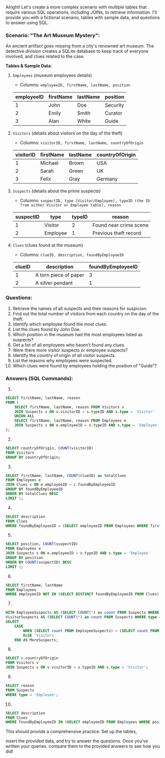 Alright! Let's create a more complex scenario with multiple tables that require various SQL operations, including JOINs, to retrieve information. I'll provide you with a fictional scenario, tables with sample data, and questions to answer using SQL.

### **Scenario: "The Art Museum Mystery"**:

An ancient artifact goes missing from a city's renowned art museum. The detective division creates a SQLite database to keep track of everyone involved, and clues related to the case.

**Tables & Sample Data**:

1. `Employees` (museum employees details)
    - Columns: `employeeID, firstName, lastName, position`

    | employeeID | firstName | lastName | position       |
    |------------|-----------|----------|----------------|
    | 1          | John      | Doe      | Security       |
    | 2          | Emily     | Smith    | Curator        |
    | 3          | Alan      | White    | Guide          |

2. `Visitors` (details about visitors on the day of the theft)
    - Columns: `visitorID, firstName, lastName, countryOfOrigin`

    | visitorID | firstName | lastName | countryOfOrigin |
    |-----------|-----------|----------|-----------------|
    | 1         | Michael   | Brown    | USA             |
    | 2         | Sarah     | Green    | UK              |
    | 3         | Felix     | Gray     | Germany         |

3. `Suspects` (details about the prime suspects)
    - Columns: `suspectID, type (Visitor/Employee), typeID (the ID from either Visitor or Employee table), reason`

    | suspectID | type     | typeID | reason                |
    |-----------|----------|--------|-----------------------|
    | 1         | Visitor  | 2      | Found near crime scene|
    | 2         | Employee | 1      | Previous theft record |

4. `Clues` (clues found at the museum)
    - Columns: `clueID, description, foundByEmployeeID`

    | clueID | description              | foundByEmployeeID |
    |--------|--------------------------|-------------------|
    | 1      | A torn piece of paper    | 3                 |
    | 2      | A silver pendant         | 1                 |

### **Questions**:

1. Retrieve the names of all suspects and their reasons for suspicion.
2. Find out the total number of visitors from each country on the day of the theft.
3. Identify which employee found the most clues.
4. List the clues found by John Doe.
5. Which position in the museum had the most employees listed as suspects?
6. Get a list of all employees who haven’t found any clues.
7. Were there more visitor suspects or employee suspects?
8. Identify the country of origin of all visitor suspects.
9. List the reasons why employees were suspected.
10. Which clues were found by employees holding the position of "Guide"?

### **Answers** (SQL Commands):

1. 
```sql
SELECT firstName, lastName, reason 
FROM (
    SELECT firstName, lastName, reason FROM Visitors v
    JOIN Suspects s ON v.visitorID = s.typeID AND s.type = 'Visitor'
    UNION ALL
    SELECT firstName, lastName, reason FROM Employees e
    JOIN Suspects s ON e.employeeID = s.typeID AND s.type = 'Employee'
);
```

2. 
```sql
SELECT countryOfOrigin, COUNT(visitorID) 
FROM Visitors 
GROUP BY countryOfOrigin;
```

3. 
```sql
SELECT firstName, lastName, COUNT(clueID) as totalClues 
FROM Employees e 
JOIN Clues c ON e.employeeID = c.foundByEmployeeID 
GROUP BY foundByEmployeeID 
ORDER BY totalClues DESC 
LIMIT 1;
```

4. 
```sql
SELECT description 
FROM Clues 
WHERE foundByEmployeeID = (SELECT employeeID FROM Employees WHERE firstName='John' AND lastName='Doe');
```

5. 
```sql
SELECT position, COUNT(suspectID) 
FROM Employees e 
JOIN Suspects s ON e.employeeID = s.typeID AND s.type = 'Employee' 
GROUP BY position 
ORDER BY COUNT(suspectID) DESC 
LIMIT 1;
```

6. 
```sql
SELECT firstName, lastName 
FROM Employees 
WHERE employeeID NOT IN (SELECT DISTINCT foundByEmployeeID FROM Clues);
```

7. 
```sql
WITH EmployeeSuspects AS (SELECT COUNT(*) as count FROM Suspects WHERE type = 'Employee'),
VisitorSuspects AS (SELECT COUNT(*) as count FROM Suspects WHERE type = 'Visitor')
SELECT 
    CASE 
        WHEN (SELECT count FROM EmployeeSuspects) > (SELECT count FROM VisitorSuspects) THEN 'Employees'
        ELSE 'Visitors'
    END AS MoreSuspects;
```

8. 
```sql
SELECT v.countryOfOrigin 
FROM Visitors v 
JOIN Suspects s ON v.visitorID = s.typeID AND s.type = 'Visitor';
```

9. 
```sql
SELECT reason 
FROM Suspects 
WHERE type = 'Employee';
```

10. 
```sql
SELECT description 
FROM Clues 
WHERE foundByEmployeeID IN (SELECT employeeID FROM Employees WHERE position = 'Guide');
```

This should provide a comprehensive practice. Set up the tables,

 insert the provided data, and try to answer the questions. Once you've written your queries, compare them to the provided answers to see how you did!